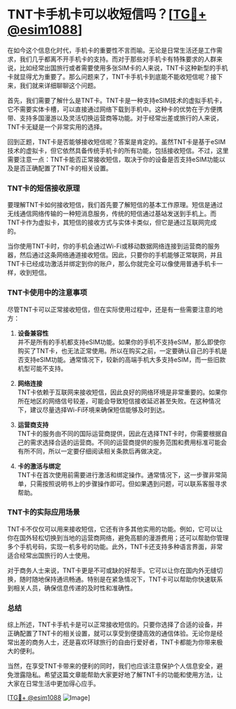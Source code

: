 # TNT卡手机卡可以收短信吗？[[TG💪+ @esim1088](https://t.me/s/esim1088)]

在如今这个信息化时代，手机卡的重要性不言而喻。无论是日常生活还是工作需求，我们几乎都离不开手机卡的支持。而对于那些对手机卡有特殊要求的人群来说，比如经常出国旅行或者需要使用多张SIM卡的人来说，TNT卡这种新型的手机卡就显得尤为重要了。那么问题来了，TNT卡手机卡到底能不能收短信呢？接下来，我们就来详细聊聊这个问题。

首先，我们需要了解什么是TNT卡。TNT卡是一种支持eSIM技术的虚拟手机卡，它不需要实体卡槽，可以直接通过网络下载到手机中。这种卡的优势在于方便携带、支持多国漫游以及灵活切换运营商等功能。对于经常出差或旅行的人来说，TNT卡无疑是一个非常实用的选择。

回到正题，TNT卡是否能够接收短信呢？答案是肯定的。虽然TNT卡是基于eSIM技术的虚拟卡，但它依然具备传统手机卡的所有功能，包括接收短信。不过，这里需要注意一点：TNT卡能否正常接收短信，取决于你的设备是否支持eSIM功能以及是否正确配置了TNT卡的相关设置。

### TNT卡的短信接收原理

要理解TNT卡如何接收短信，我们首先要了解短信的基本工作原理。短信是通过无线通信网络传输的一种短消息服务，传统的短信通过基站发送到手机上。而TNT卡作为虚拟卡，其短信的接收方式与实体卡类似，但它是通过互联网完成的。

当你使用TNT卡时，你的手机会通过Wi-Fi或移动数据网络连接到运营商的服务器，然后通过这条网络通道接收短信。因此，只要你的手机能够正常联网，并且TNT卡已经成功激活并绑定到你的账户，那么你就完全可以像使用普通手机卡一样，收到短信。

### TNT卡使用中的注意事项

尽管TNT卡可以正常接收短信，但在实际使用过程中，还是有一些需要注意的地方：

1. **设备兼容性**  
   并不是所有的手机都支持eSIM功能。如果你的手机不支持eSIM，那么即使你购买了TNT卡，也无法正常使用。所以在购买之前，一定要确认自己的手机是否支持eSIM功能。通常情况下，较新的高端手机大多支持eSIM，而一些旧款机型可能不支持。

2. **网络连接**  
   TNT卡依赖于互联网来接收短信，因此良好的网络环境是非常重要的。如果你所在地区的网络信号较差，可能会导致短信接收延迟甚至失败。在这种情况下，建议尽量选择Wi-Fi环境来确保短信能够及时到达。

3. **运营商支持**  
   TNT卡的服务由不同的国际运营商提供，因此在选择TNT卡时，你需要根据自己的需求选择合适的运营商。不同的运营商提供的服务范围和费用标准可能会有所不同，所以一定要仔细阅读相关条款后再做决定。

4. **卡的激活与绑定**  
   TNT卡在首次使用前需要进行激活和绑定操作。通常情况下，这一步骤非常简单，只需按照说明书上的步骤操作即可。但如果遇到问题，可以联系客服寻求帮助。

### TNT卡的实际应用场景

TNT卡不仅仅可以用来接收短信，它还有许多其他实用的功能。例如，它可以让你在国外轻松切换到当地的运营商网络，避免高额的漫游费用；还可以帮助你管理多个手机号码，实现一机多号的功能。此外，TNT卡还支持多种语言界面，非常适合经常出国旅行的人士使用。

对于商务人士来说，TNT卡更是不可或缺的好帮手。它可以让你在国内外无缝切换，随时随地保持通讯畅通。特别是在紧急情况下，TNT卡可以帮助你快速联系到相关人员，确保信息传递的及时性和准确性。

### 总结

综上所述，TNT卡手机卡是可以正常接收短信的。只要你选择了合适的设备，并正确配置了TNT卡的相关设置，就可以享受到便捷高效的通信体验。无论你是经常出差的商务人士，还是喜欢环球旅行的自由行爱好者，TNT卡都能为你带来极大的便利。

当然，在享受TNT卡带来的便利的同时，我们也应该注意保护个人信息安全，避免泄露隐私。希望这篇文章能帮助大家更好地了解TNT卡的功能和使用方法，让大家在日常生活中更加得心应手。

[[TG💪+ @esim1088](https://t.me/s/esim1088) ![Image](https://i.postimg.cc/4NQfJmqS/Snipaste-2025-05-13-00-14-12.png)]